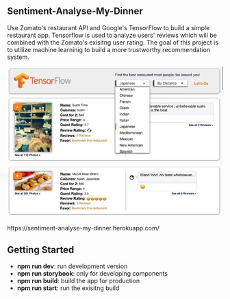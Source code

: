 ## Sentiment-Analyse-My-Dinner
Use Zomato's restaurant API and Google's TensorFlow to build a simple restaurant app. Tensorflow is used to analyze users' reviews which will be combined with the Zomato's exisitng user rating. The goal of this project is to utilize machine learninig to build a more trustworthy recommendation system.

![Screenshot_01](/public/doc/readme_01.jpg?raw=true)
<p>https://sentiment-analyse-my-dinner.herokuapp.com/</p>

## Getting Started
<ul>
    <li><b>npm run dev</b>: run development version</li>
    <li><b>npm run storybook</b>: only for developing components</li>
    <li><b>npm run build</b>: build the app for production</li>
    <li><b>npm run start</b>: run the exisitng build</li>
</ul>
